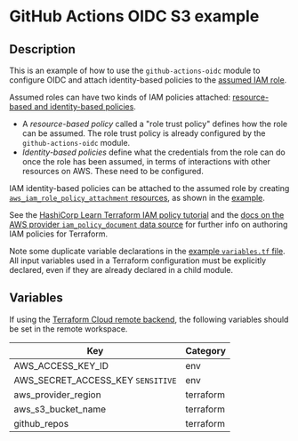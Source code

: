 # GitHub Actions OIDC S3 example

## Description

This is an example of how to use the `github-actions-oidc` module to configure OIDC and attach identity-based policies to the [assumed IAM role](https://docs.aws.amazon.com/IAM/latest/UserGuide/id_roles_terms-and-concepts.html).

Assumed roles can have two kinds of IAM policies attached: [resource-based and identity-based policies](https://docs.aws.amazon.com/IAM/latest/UserGuide/access_policies_identity-vs-resource.html).

- A _resource-based policy_ called a "role trust policy" defines how the role can be assumed. The role trust policy is already configured by the `github-actions-oidc` module.
- _Identity-based policies_ define what the credentials from the role can do once the role has been assumed, in terms of interactions with other resources on AWS. These need to be configured.

IAM identity-based policies can be attached to the assumed role by creating [`aws_iam_role_policy_attachment` resources](https://registry.terraform.io/providers/hashicorp/aws/latest/docs/resources/iam_role_policy_attachment), as shown in the [example](./main.tf).

See the [HashiCorp Learn Terraform IAM policy tutorial](https://learn.hashicorp.com/tutorials/terraform/aws-iam-policy) and the [docs on the AWS provider `iam_policy_document` data source](https://registry.terraform.io/providers/hashicorp/aws/latest/docs/data-sources/iam_policy_document) for further info on authoring IAM policies for Terraform.

Note some duplicate variable declarations in the [example `variables.tf` file](./variables.tf). All input variables used in a Terraform configuration must be explicitly declared, even if they are already declared in a child module.

## Variables

If using the [Terraform Cloud remote backend](https://www.terraform.io/docs/cloud/workspaces/variables.html), the following variables should be set in the remote workspace.

| Key                               | Category  |
| --------------------------------- | --------- |
| AWS_ACCESS_KEY_ID                 | env       |
| AWS_SECRET_ACCESS_KEY `SENSITIVE` | env       |
| aws_provider_region               | terraform |
| aws_s3_bucket_name                | terraform |
| github_repos                      | terraform |
